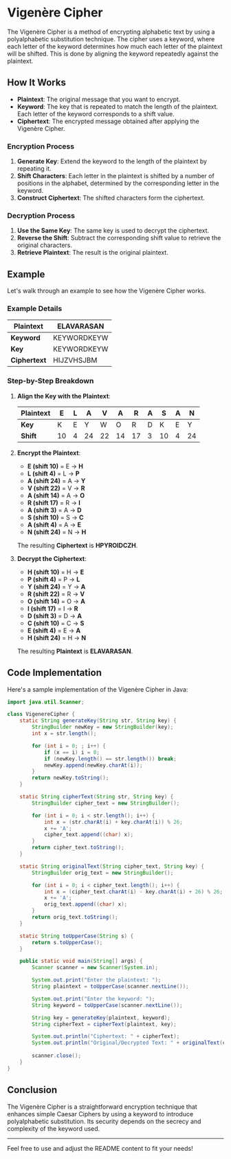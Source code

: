 # Vigenère Cipher

The Vigenère Cipher is a method of encrypting alphabetic text by using a polyalphabetic substitution technique. The cipher uses a keyword, where each letter of the keyword determines how much each letter of the plaintext will be shifted. This is done by aligning the keyword repeatedly against the plaintext.

## How It Works

- **Plaintext**: The original message that you want to encrypt.
- **Keyword**: The key that is repeated to match the length of the plaintext. Each letter of the keyword corresponds to a shift value.
- **Ciphertext**: The encrypted message obtained after applying the Vigenère Cipher.

### Encryption Process

1. **Generate Key**: Extend the keyword to the length of the plaintext by repeating it.
2. **Shift Characters**: Each letter in the plaintext is shifted by a number of positions in the alphabet, determined by the corresponding letter in the keyword.
3. **Construct Ciphertext**: The shifted characters form the ciphertext.

### Decryption Process

1. **Use the Same Key**: The same key is used to decrypt the ciphertext.
2. **Reverse the Shift**: Subtract the corresponding shift value to retrieve the original characters.
3. **Retrieve Plaintext**: The result is the original plaintext.

## Example

Let's walk through an example to see how the Vigenère Cipher works.

### Example Details

| **Plaintext** | ELAVARASAN |
|---------------|------------|
| **Keyword**   | KEYWORDKEYW |
| **Key**       | KEYWORDKEYW |
| **Ciphertext**| HIJZVHSJBM |

### Step-by-Step Breakdown

1. **Align the Key with the Plaintext**:

    | **Plaintext** | E | L | A | V | A | R | A | S | A | N |
    |---------------|---|---|---|---|---|---|---|---|---|---|
    | **Key**       | K | E | Y | W | O | R | D | K | E | Y |
    | **Shift**     | 10| 4 | 24| 22| 14| 17| 3 | 10| 4 | 24|

2. **Encrypt the Plaintext**:

    - **E (shift 10)** = E → **H**
    - **L (shift 4)** = L → **P**
    - **A (shift 24)** = A → **Y**
    - **V (shift 22)** = V → **R**
    - **A (shift 14)** = A → **O**
    - **R (shift 17)** = R → **I**
    - **A (shift 3)** = A → **D**
    - **S (shift 10)** = S → **C**
    - **A (shift 4)** = A → **E**
    - **N (shift 24)** = N → **H**

    The resulting **Ciphertext** is **HPYROIDCZH**.

3. **Decrypt the Ciphertext**:

    - **H (shift 10)** = H → **E**
    - **P (shift 4)** = P → **L**
    - **Y (shift 24)** = Y → **A**
    - **R (shift 22)** = R → **V**
    - **O (shift 14)** = O → **A**
    - **I (shift 17)** = I → **R**
    - **D (shift 3)** = D → **A**
    - **C (shift 10)** = C → **S**
    - **E (shift 4)** = E → **A**
    - **H (shift 24)** = H → **N**

    The resulting **Plaintext** is **ELAVARASAN**.

## Code Implementation

Here's a sample implementation of the Vigenère Cipher in Java:

```java
import java.util.Scanner;

class VigenereCipher {
    static String generateKey(String str, String key) {
        StringBuilder newKey = new StringBuilder(key);
        int x = str.length();

        for (int i = 0; ; i++) {
            if (x == i) i = 0;
            if (newKey.length() == str.length()) break;
            newKey.append(newKey.charAt(i));
        }
        return newKey.toString();
    }

    static String cipherText(String str, String key) {
        StringBuilder cipher_text = new StringBuilder();

        for (int i = 0; i < str.length(); i++) {
            int x = (str.charAt(i) + key.charAt(i)) % 26;
            x += 'A';
            cipher_text.append((char) x);
        }
        return cipher_text.toString();
    }

    static String originalText(String cipher_text, String key) {
        StringBuilder orig_text = new StringBuilder();

        for (int i = 0; i < cipher_text.length(); i++) {
            int x = (cipher_text.charAt(i) - key.charAt(i) + 26) % 26;
            x += 'A';
            orig_text.append((char) x);
        }
        return orig_text.toString();
    }

    static String toUpperCase(String s) {
        return s.toUpperCase();
    }

    public static void main(String[] args) {
        Scanner scanner = new Scanner(System.in);

        System.out.print("Enter the plaintext: ");
        String plaintext = toUpperCase(scanner.nextLine());

        System.out.print("Enter the keyword: ");
        String keyword = toUpperCase(scanner.nextLine());

        String key = generateKey(plaintext, keyword);
        String cipherText = cipherText(plaintext, key);

        System.out.println("Ciphertext: " + cipherText);
        System.out.println("Original/Decrypted Text: " + originalText(cipherText, key));
        
        scanner.close();
    }
}
```

## Conclusion

The Vigenère Cipher is a straightforward encryption technique that enhances simple Caesar Ciphers by using a keyword to introduce polyalphabetic substitution. Its security depends on the secrecy and complexity of the keyword used.

---

Feel free to use and adjust the README content to fit your needs!
